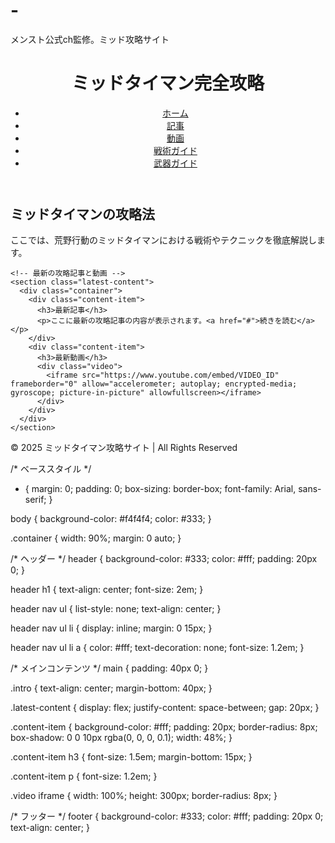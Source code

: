 # -
メンスト公式ch監修。ミッド攻略サイト

<!DOCTYPE html>
<html lang="ja">
<head>
  <meta charset="UTF-8">
  <meta name="viewport" content="width=device-width, initial-scale=1.0">
  <title>ミッドタイマン攻略サイト</title>
  <link rel="stylesheet" href="style.css">
</head>
<body>
  <!-- ヘッダー -->
  <header>
    <div class="container">
      <h1>ミッドタイマン完全攻略</h1>
      <nav>
        <ul>
          <li><a href="#">ホーム</a></li>
          <li><a href="#">記事</a></li>
          <li><a href="#">動画</a></li>
          <li><a href="#">戦術ガイド</a></li>
          <li><a href="#">武器ガイド</a></li>
        </ul>
      </nav>
    </div>
  </header>

  <!-- メインコンテンツ -->
  <main>
    <section class="intro">
      <div class="container">
        <h2>ミッドタイマンの攻略法</h2>
        <p>ここでは、荒野行動のミッドタイマンにおける戦術やテクニックを徹底解説します。</p>
      </div>
    </section>

    <!-- 最新の攻略記事と動画 -->
    <section class="latest-content">
      <div class="container">
        <div class="content-item">
          <h3>最新記事</h3>
          <p>ここに最新の攻略記事の内容が表示されます。<a href="#">続きを読む</a></p>
        </div>
        <div class="content-item">
          <h3>最新動画</h3>
          <div class="video">
            <iframe src="https://www.youtube.com/embed/VIDEO_ID" frameborder="0" allow="accelerometer; autoplay; encrypted-media; gyroscope; picture-in-picture" allowfullscreen></iframe>
          </div>
        </div>
      </div>
    </section>
  </main>

  <!-- フッター -->
  <footer>
    <div class="container">
      <p>&copy; 2025 ミッドタイマン攻略サイト | All Rights Reserved</p>
    </div>
  </footer>

  <script src="script.js"></script>
</body>
</html>

/* ベーススタイル */
* {
  margin: 0;
  padding: 0;
  box-sizing: border-box;
  font-family: Arial, sans-serif;
}

body {
  background-color: #f4f4f4;
  color: #333;
}

.container {
  width: 90%;
  margin: 0 auto;
}

/* ヘッダー */
header {
  background-color: #333;
  color: #fff;
  padding: 20px 0;
}

header h1 {
  text-align: center;
  font-size: 2em;
}

header nav ul {
  list-style: none;
  text-align: center;
}

header nav ul li {
  display: inline;
  margin: 0 15px;
}

header nav ul li a {
  color: #fff;
  text-decoration: none;
  font-size: 1.2em;
}

/* メインコンテンツ */
main {
  padding: 40px 0;
}

.intro {
  text-align: center;
  margin-bottom: 40px;
}

.latest-content {
  display: flex;
  justify-content: space-between;
  gap: 20px;
}

.content-item {
  background-color: #fff;
  padding: 20px;
  border-radius: 8px;
  box-shadow: 0 0 10px rgba(0, 0, 0, 0.1);
  width: 48%;
}

.content-item h3 {
  font-size: 1.5em;
  margin-bottom: 15px;
}

.content-item p {
  font-size: 1.2em;
}

.video iframe {
  width: 100%;
  height: 300px;
  border-radius: 8px;
}

/* フッター */
footer {
  background-color: #333;
  color: #fff;
  padding: 20px 0;
  text-align: center;
}
